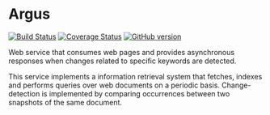 Argus
=======
[![Build Status](https://travis-ci.org/edduarte/argus.svg?branch=master)](https://travis-ci.org/edduarte/argus)
[![Coverage Status](https://img.shields.io/coveralls/edduarte/argus.svg)](https://coveralls.io/r/edduarte/argus)
[![GitHub version](https://badge.fury.io/gh/edduarte%2Fargus.svg)](http://badge.fury.io/gh/edduarte%2Fargus)

Web service that consumes web pages and provides asynchronous responses when changes related to specific keywords are detected.

This service implements a information retrieval system that fetches, indexes and performs queries over web documents on a periodic basis. Change-detection is implemented by comparing occurrences between two snapshots of the same document.


